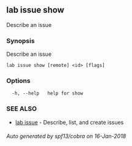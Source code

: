 ## lab issue show

Describe an issue

### Synopsis


Describe an issue

```
lab issue show [remote] <id> [flags]
```

### Options

```
  -h, --help   help for show
```

### SEE ALSO
* [lab issue](lab_issue.md)	 - Describe, list, and create issues

###### Auto generated by spf13/cobra on 16-Jan-2018
